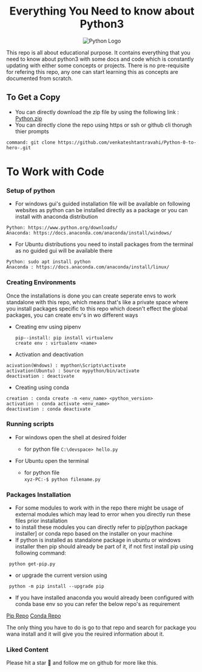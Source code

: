 <h1 align="center">Everything You Need to know about Python3</h1>
<p align="center">
  <img src="https://th.bing.com/th/id/OIP.vfW3CHC6irCGHk3DEPjlnwHaEK?w=282&h=180&c=7&r=0&o=5&pid=1.7" alt='Python Logo' />
</p>

<p align="left">
This repo is all about educational purpose. It contains everything that you need to know about python3 with some docs and code which is constantly updating with either 
  some concepts or projects. There is no pre-requisite for refering this repo, any one can start learning this as concepts are documented from scratch.
</p>

## To Get a Copy
- You can directly download the zip file by using the following link :
<a href="https://github.com/venkateshtantravahi/Python-0-to-hero-/archive/refs/heads/main.zip" target="_blank">Python.zip</a>
- You can directly clone the repo using https or ssh or github cli thorugh thier prompts 
``` 
command: git clone https://github.com/venkateshtantravahi/Python-0-to-hero-.git
```

# To Work with Code 
### Setup of python 

- For windows gui's guided installation file will be available on following websites as python can be installed directly as a package or you can install with anaconda distribution

```
Python: https://www.python.org/downloads/
Anaconda: https://docs.anaconda.com/anaconda/install/windows/
```

- For Ubuntu distributions you need to install packages from the terminal as no guided gui will be available there

```
Python: sudo apt install python
Anaconda : https://docs.anaconda.com/anaconda/install/linux/
```

### Creating Environments
Once the installations is done you can create seperate envs to work standalone with this repo, which means that's like a private space where you install packages specific 
to this repo which doesn't effect the global packages, you can create env's in wo different ways 
- Creating env using pipenv
  ```
  pip--install: pip install virtualenv
  create env : virtualenv <name>
  ```
- Activation and deactivation
 ```
 acivation(Wndows) : mypthon\Scripts\activate
 activation(Ubuntu) : Source mypython/bin/activate
 deactivation : deactivate
 ```
- Creating using conda
```
creation : conda create -n <env_name> <python_version>
activation : conda activate <env_name>
deactivation : conda deactivate
```

### Running scripts
- For windows open the shell at desired folder 
   - for python file 
      ```C:\devspace> hello.py```
      
- For Ubuntu open the terminal 
  - for python file \
    ```xyz-PC:-$ python filename.py```
    
 ### Packages Installation
 - For some modules to work with in the repo there might be usage of external modules which may lead to error when you directly run these files prior installation 
 - to install these modules you can directly refer to pip[python package installer] or conda repo based on the installer on your machine
- If python is installed as standalone package in ubuntu or windows installer then pip should already be part of it, if not first install pip using following command:

``` python get-pip.py```
- or upgrade the current version using 

``` python -m pip install --upgrade pip```
- If you have installed anaconda you would already been configured with conda base env so you can refer the below repo's as requirement

<a href="https://pypi.org/project/pip/" target="_blank">Pip Repo</a>
<a href="https://anaconda.org/anaconda/conda" target = "_blank">Conda Repo</a>

The only thing you have to do is go to that repo and search for package you wana install and it will give you the reuired information about it.

### Liked Content 

Please hit a star 🌟 and follow me on github for more like this. 

